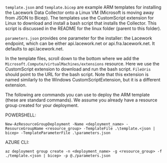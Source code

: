 `template.json` and `template.bicep` are example ARM templates for installing the Lacework Data Collector onto a Linux VM (Microsoft is moving away from JSON to Bicep).  The templates use the CustomScript extension for Linux to download and install a bash script that installs the Collector.  This script is discussed in the README for the linux folder (parent to this folder).

`parameters.json` provides one parameter for the installer: the Lacework endpoint, which can be either api.lacework.net or api.fra.lacework.net.  It defaults to api.lacework.net.

In the template files, scroll down to the bottom where we add the `Microsoft.Compute/virtualMachines/extensions` resource.  Here we use the CustomScript extension to download and run the bash script.  `FileUris` should point to the URL for the bash script.  Note that this extension is named similarly to the Windows CustomScriptExtension, but it is a different extension.

The following are commands you can use to deploy the ARM template (these are standard commands). We assume you already have a resource group created for your deployment.

POWERSHELL:
```
New-AzResourceGroupDeployment -Name <deployment_name> -ResourceGroupName <resource_group> -TemplateFile .\template.<json | bicep> -TemplateParameterFile .\parameters.json
```

AZURE CLI:
```
az deployment group create -n <deployment_name> -g <resource_group> -f ./template.<json | bicep> -p @./parameters.json
```
